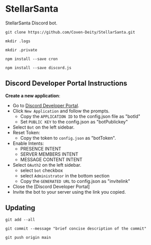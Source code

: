 # StellarSanta
StellarSanta Discord bot.

```
git clone https://github.com/Coven-Deity/StellarSanta.git
```
```
mkdir .logs
```
```
mkdir .private
```
```
npm install --save cron
```
```
npm install --save discord.js
```

## Discord Developer Portal Instructions
**Create a new application**:
  - Go to [Discord Developer Portal](https://discord.com/developers/applications).
  - Click `New Application` and follow the prompts.
    - Copy the `APPLICATION ID` to the config.json file as "botId"
    - Set `PUBLIC KEY` to the config.json as "botPublickey"
  - Select `Bot` on the left sidebar.
  - Reset Token:
    - Copy the token to `config.json` as "botToken".
  - Enable Intents:
    - PRESENCE INTENT
    - SERVER MEMBERS INTENT
    - MESSAGE CONTENT INTENT
  - Select `OAuth2` on the left sidebar.
    - select `bot` checkbox
    - select `Administrator` in the bottom section
    - Copy the `GENERATED URL` to config.json as "invitelink"
  - Close the [Discord Developer Portal]
  - Invite the bot to your server using the link you copied.

## Updating
```
git add --all
```
```
git commit --message "brief concise description of the commit"
```
```
git push origin main
```